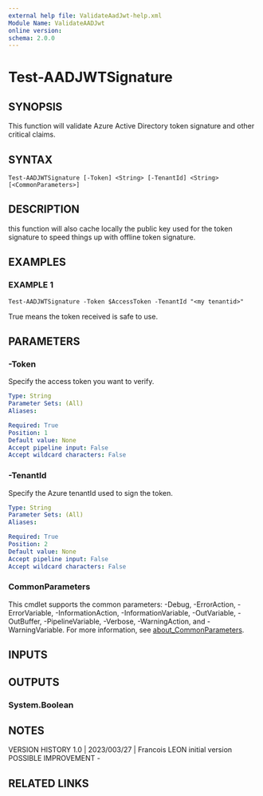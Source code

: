 ```yaml
---
external help file: ValidateAadJwt-help.xml
Module Name: ValidateAADJwt
online version:
schema: 2.0.0
---
```


# Test-AADJWTSignature

## SYNOPSIS
This function will validate Azure Active Directory token signature and other critical claims.

## SYNTAX

```
Test-AADJWTSignature [-Token] <String> [-TenantId] <String> [<CommonParameters>]
```

## DESCRIPTION
this function will also cache locally the public key used for the token signature to speed things up with offline token signature.

## EXAMPLES

### EXAMPLE 1
```
Test-AADJWTSignature -Token $AccessToken -TenantId "<my tenantid>"
```

True means the token received is safe to use.

## PARAMETERS

### -Token
Specify the access token you want to verify.

```yaml
Type: String
Parameter Sets: (All)
Aliases:

Required: True
Position: 1
Default value: None
Accept pipeline input: False
Accept wildcard characters: False
```

### -TenantId
Specify the Azure tenantId used to sign the token.

```yaml
Type: String
Parameter Sets: (All)
Aliases:

Required: True
Position: 2
Default value: None
Accept pipeline input: False
Accept wildcard characters: False
```

### CommonParameters
This cmdlet supports the common parameters: -Debug, -ErrorAction, -ErrorVariable, -InformationAction, -InformationVariable, -OutVariable, -OutBuffer, -PipelineVariable, -Verbose, -WarningAction, and -WarningVariable. For more information, see [about_CommonParameters](http://go.microsoft.com/fwlink/?LinkID=113216).

## INPUTS

## OUTPUTS

### System.Boolean
## NOTES
VERSION HISTORY
1.0 | 2023/003/27 | Francois LEON
    initial version
POSSIBLE IMPROVEMENT
    -

## RELATED LINKS
